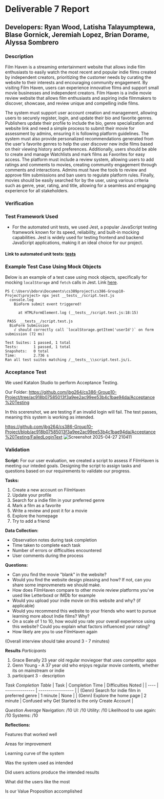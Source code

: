 # Deliverable 7 Report
## Developers: Ryan Wood, Latisha Talayumptewa, Blase Gornick, Jeremiah Lopez, Brian Dorame, Alyssa Sombrero


 <!--Provide 1-2 paragraphs to describe your system. This will help us to remember what your system is about. 

Grading criteria (1 point): completeness, language. -->
### Description
Film Haven is a streaming entertainment website that allows indie film enthusiasts to easily watch the most recent and popular indie films created by independent creators, prioritizing the customer needs by curating the website to their interests and encouraging community engagement.  By visiting Film Haven, users can experience innovative films and support small movie businesses and independent creators. Film Haven is a indie movie review website that allows film enthusiasts and aspiring indie filmmakers to discover, showcase, and review unique and compelling indie films. 

The system must support user account creation and management, allowing users to securely register, login, and update their bio and favorite genres. Publishers update their profile to include the bio, genre specialization and website link and need a simple process to submit their movie for assessment by admins, ensuring it is following platform guidelines. The system must also provide personalized recommendations generated from the user's favorite genres to help the user discover new indie films based on their viewing history and preferences. Additionally, users should be able to create and manage Watchlists and mark films as Favorites for easy access. The platform must include a review system, allowing users to add ratings and comments to movies, creating community engagement through comments and interactions. Admins must have the tools to review and approve film submissions and ban users to regulate platform rules. Finally, movies should be easily searched for by the user, using various criteria such as genre, year, rating, and title, allowing for a seamless and engaging experience for all stakeholders.

<!-- Verification aims to ensure that you correctly developed the product. 

For this deliverable, show an example of a unit test that uses mock objects to isolate the class from the rest of the system. 

Test framework you used to develop your tests (e.g., JUnit, unittest, pytest, etc.)
Link to your GitHub folder where your automated unit tests are located.
An example of a test case that makes use of mock objects. Include in your answer a GitHub link to the class being tested and to the test.
A print screen showing the result of the unit tests execution. 
Grading criteria (5 points): adequate choice of a test framework, coverage of the tests, quality of the tests, adequate use of Mock objects, and a print screen showing successful test execution. -->
### Verification

### Test Framework Used ###

- For the automated unit tests, we used Jest, a popular JavaScript testing framework known for its speed, reliability, and built-in mocking capabilities. Jest is widely used for testing frontend and backend JavaScript applications, making it an ideal choice for our project.

#### Link to automated unit tests: [__tests__](https://github.com/rmwood367/cs386-Group10-Project/tree/dev6_test/project/__tests__)

### Example Test Case Using Mock Objects ###

Below is an example of a test case using mock objects, specifically for mocking `localStorage` and `fetch` calls in Jest.
Link [here](https://github.com/rmwood367/cs386-Group10-Project/blob/main/project/__tests__/script.test.js).
```
PS C:\Users\bdora\Documents\cs389project\cs386-Group10-Project\project> npx jest __tests__/script.test.js
  console.log
    BioForm submit event triggered!

      at HTMLFormElement.log (__tests__/script.test.js:18:15)

 PASS  __tests__/script.test.js
  BioForm Submission
    √ should correctly call `localStorage.getItem('userId')` on form submission (72 ms)

Test Suites: 1 passed, 1 total
Tests:       1 passed, 1 total
Snapshots:   0 total
Time:        2.736 s
Ran all test suites matching /__tests__\\script.test.js/i.
```









<!-- An acceptance test is a test that verifies the correct implementation of a feature from the user interface perspective. An acceptance test is a black box test (the system is tested without knowledge about its internal implementation). Provide the following information:

Test framework you used to develop your tests (e.g., Selenium, Katalon Studio, Espresso2, Cucumber, etc.)
Link to your GitHub folder where your automated acceptance tests are located.
An example of an acceptance test. Include in your answer a GitHub link to the test and an explanation about the tested feature.
A print screen/video showing the acceptance test execution. 
Grading criteria (7 points): adequate choice of a test framework, coverage of the tests, quality of the tests, adequate example of an acceptance test, print screen/video showing successful tests execution. -->
### Acceptance Test

We used Katalon Studio to perform Acceptance Testing.

Our Folder:
https://github.com/jbg264/cs386-Group10-Project/tree/ac918b07585013f3a9ee2ac99ee53b4c1bae94da/Acceptance%20Testing


In this scerenshot, we are testing if an invalid login will fail. The test passes, meaning this system is working as intended. 

https://github.com/jbg264/cs386-Group10-Project/blob/ac918b07585013f3a9ee2ac99ee53b4c1bae94da/Acceptance%20Testing/FailedLoginText
![Screenshot 2025-04-27 210411](https://github.com/user-attachments/assets/1b2f500b-1746-4751-ac51-24bcf56618ce)
<!-- At the beginning of the semester, you talked to the clients/potential users to understand their needs. Now it is time to check if you are on the right track by conducting some user evaluation on the actual system. Include in this deliverable the following information:

Script: The script should have the tasks that you gave to the user, what data you collected, and the questions you asked. In particular, do not forget to add questions about the users’ general impressions. You can ask open questions (e.g., How would you describe the homepage of our app? How do you compare our system to the competitor X?) or closed questions (On a scale of 1 to 10, how would you rate the layout of our application? On the same scale, how likely would you use the system in its current state?). Take a look at the inception and requirements deliverables to help create the script. Design a script to check if you are achieving your initial goals and if the features are implemented in a satisfactory way. 

Results: Conduct the user evaluation with at least 3 users. Report the data that you collected.

Reflections: Reflect on what you observed. Some questions that you can explore: What features worked well? What can be changed? How is the learning curve of your system? Did the users perform the tasks as you expected? Did the users’ actions produce the results they expected? What did the users like the most? Is your value proposition accomplished? 

Grading criteria (17 points): adequate script, adequate report of the results, adequate reflection, language. -->
### Validation
**Script:**
For our user evaluation, we created a script to assess if FilmHaven is meeting our inteded goals. Designing the script to assign tasks and questions based on our requirements to validate our progress. 

**Tasks:**
 1. Create a new account on FilmHaven
 2. Update your profile
 3. Search for a indie film in your preferred genre
 4. Mark a film as a favorite
 5. Write a review and post it for a movie
 6. Explore the homepage
 7. Try to add a friend

**Data Collection:**
 - Observation notes during task completion
 - Time taken to complete each task
 - Number of errors or difficulties encountered
 - User comments during the process

 **Questions:**
 - Can you find the movie "blank" in the website?
 - Would you find the website design pleasing and how? If not, can you share some improvmenets we should make.
 - How does FilmHaven compare to other movie review platforms you've used like Letterboxd or IMDb for example
 - Would you upload your indie movie on this website and why? (if applicable)
 - Would you recommend this website to your friends who want to pursue learning more about Indie films? Why?
 - On a scale of 1 to 10, how would you rate your overall experience using this website? Could you explain what factors influenced your rating?
 - How likely are you to use FilmHaven again

 (Overall interview should take around 3 - 7 minutes)

**Results**
*Participants*
 1. Grace Benally 23 year old regular moviegoer that uses competitor apps
 2. Genn Young - A 37 year old who enjoys regular movie contents, whether its on mainstream or indie
 3. participant 3 - description

*Task Completion Table*
| Task | Completion Time | Difficulties Noted |
| ---- | --------------- | ------------------ |
|   (Genn)  Search for indie film in preferred genre  |       1 minute       |     None     |
|   (Genn)  Explore the home page  |       2 minute     |  Confused why Get Started is the only Create Account   |


<!-- Genn Young Questions 
- yes I could in the discover page
- The overall website design is pleasing, however on the home tab, it would be nice if the words were bolded in
- It does fairly adequate, though the overall design could be more improved on, especially the ribbon of the home page
- I would somewhat recommend this webpage with a person pursing in Indie movies. Though the website could have better navigation, interaction, and organization. 
-About 7, mainly the the overall simplistic design and somewhat disorganized movies are the main factors.
- Perhaps after some design improvments, I would use it again by 3/5. However as of now it would be 2/5
-->

*Question Average*
Navigation: /10 
UI: /10
Utility: /10
Likelihood to use again: /10
Systems: /10

**Reflections:**

Features that worked well 

Areas for improvement

Learning curve of the system 

Was the system used as intended

Did users actions produce the intended results

What did the users like the most

Is our Value Proposition accomplished

